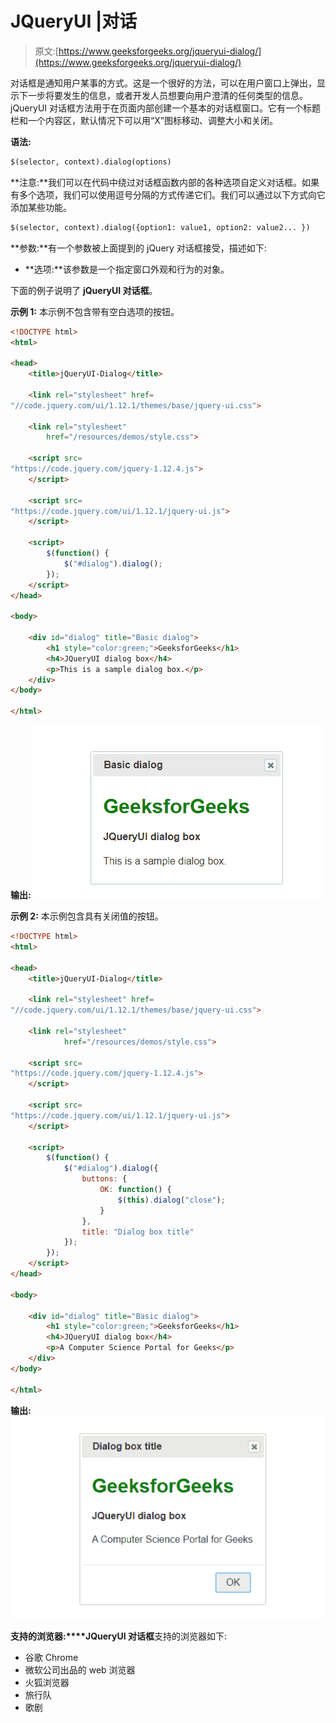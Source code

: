# JQueryUI |对话

> 原文:[https://www.geeksforgeeks.org/jqueryui-dialog/](https://www.geeksforgeeks.org/jqueryui-dialog/)

对话框是通知用户某事的方式。这是一个很好的方法，可以在用户窗口上弹出，显示下一步将要发生的信息，或者开发人员想要向用户澄清的任何类型的信息。jQueryUI 对话框方法用于在页面内部创建一个基本的对话框窗口。它有一个标题栏和一个内容区，默认情况下可以用“X”图标移动、调整大小和关闭。

**语法:**

```html
$(selector, context).dialog(options)
```

**注意:**我们可以在代码中绕过对话框函数内部的各种选项自定义对话框。如果有多个选项，我们可以使用逗号分隔的方式传递它们。我们可以通过以下方式向它添加某些功能。

```html
$(selector, context).dialog({option1: value1, option2: value2... })
```

**参数:**有一个参数被上面提到的 jQuery 对话框接受，描述如下:

*   **选项:**该参数是一个指定窗口外观和行为的对象。

下面的例子说明了 **jQueryUI 对话框**。

**示例 1:** 本示例不包含带有空白选项的按钮。

```html
<!DOCTYPE html>
<html>

<head>
    <title>jQueryUI-Dialog</title>

    <link rel="stylesheet" href=
"//code.jquery.com/ui/1.12.1/themes/base/jquery-ui.css">

    <link rel="stylesheet"
        href="/resources/demos/style.css">

    <script src=
"https://code.jquery.com/jquery-1.12.4.js">
    </script>

    <script src=
"https://code.jquery.com/ui/1.12.1/jquery-ui.js">
    </script>

    <script>
        $(function() {
            $("#dialog").dialog();
        });
    </script>
</head>

<body>

    <div id="dialog" title="Basic dialog">
        <h1 style="color:green;">GeeksforGeeks</h1>
        <h4>JQueryUI dialog box</h4>
        <p>This is a sample dialog box.</p>
    </div>
</body>

</html>
```

**输出:**
![](img/3314c352d50f14faffd509a522357805.png)

**示例 2:** 本示例包含具有关闭值的按钮。

```html
<!DOCTYPE html>
<html>

<head>
    <title>jQueryUI-Dialog</title>

    <link rel="stylesheet" href=
"//code.jquery.com/ui/1.12.1/themes/base/jquery-ui.css">

    <link rel="stylesheet"
            href="/resources/demos/style.css">

    <script src=
"https://code.jquery.com/jquery-1.12.4.js">
    </script>

    <script src=
"https://code.jquery.com/ui/1.12.1/jquery-ui.js">
    </script>

    <script>
        $(function() {
            $("#dialog").dialog({
                buttons: {
                    OK: function() {
                        $(this).dialog("close");
                    }
                },
                title: "Dialog box title"
            });
        });
    </script>
</head>

<body>

    <div id="dialog" title="Basic dialog">
        <h1 style="color:green;">GeeksforGeeks</h1>
        <h4>JQueryUI dialog box</h4>
        <p>A Computer Science Portal for Geeks</p>
    </div>
</body>

</html>
```

**输出:**
![](img/d86dba898a5e226fa71cb95e764e1de7.png)

**支持的浏览器:****JQueryUI 对话框**支持的浏览器如下:

*   谷歌 Chrome
*   微软公司出品的 web 浏览器
*   火狐浏览器
*   旅行队
*   歌剧